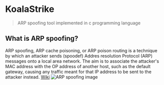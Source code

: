 # KoalaStrike 
> ARP spoofing tool implemented in c programming language 

## What is ARP spoofing?
ARP spoofing, ARP cache poisoning, or ARP poison routing is a technique by which an attacker sends (spoodef) Addres resolution Protocol (ARP) messages onto a local area network. The aim is to associate the attacker's MAC address with the OP address of another host, such as the default gateway, causing any traffic meant for that IP address to be sent to the attacker instead. [Wiki](https://en.wikipedia.org/wiki/ARP_spoofing)
![ARP spoofing image](https://upload.wikimedia.org/wikipedia/commons/3/33/ARP_Spoofing.svg)
